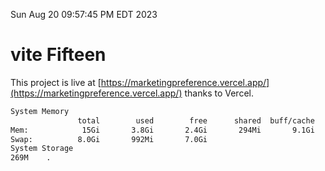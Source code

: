 Sun Aug 20 09:57:45 PM EDT 2023

# vite Fifteen


This project is live at [https://marketingpreference.vercel.app/](https://marketingpreference.vercel.app/) thanks to Vercel.

```bash
System Memory
               total        used        free      shared  buff/cache   available
Mem:            15Gi       3.8Gi       2.4Gi       294Mi       9.1Gi        10Gi
Swap:          8.0Gi       992Mi       7.0Gi
System Storage
269M	.
```
```bash
